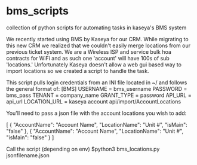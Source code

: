 # bms_scripts
collection of python scripts for automating tasks in kaseya's BMS system

We recently started using BMS by Kaseya for our CRM. While migrating to this new CRM we realized that we couldn't easily merge locations from our previous ticket system. We are a Wireless ISP and service bulk hoa contracts for WiFi and as such one 'account' will have 100s of sub 'locations.' Unfortunately Kaseya doesn't allow a web gui based way to import locations so we created a script to handle the task.


This script pulls login credentials from an INI file located in ~/ and follows the general format of:
[BMS]
USERNAME = bms_username
PASSWORD = bms_pass
TENANT = company_name
GRANT_TYPE = password
API_URL = api_url
LOCATION_URL = kaseya account api/import/AccountLocations

You'll need to pass a json file with the account locations you wish to add:


[
  {
    "AccountName": "Account Name",
    "LocationName": "Unit #",
    "isMain": "false"
  },
  {
    "AccountName": "Account Name",
    "LocationName": "Unit #",
    "isMain": "false"
  }
]

Call the script (depending on env)
$python3 bms_locations.py jsonfilename.json
